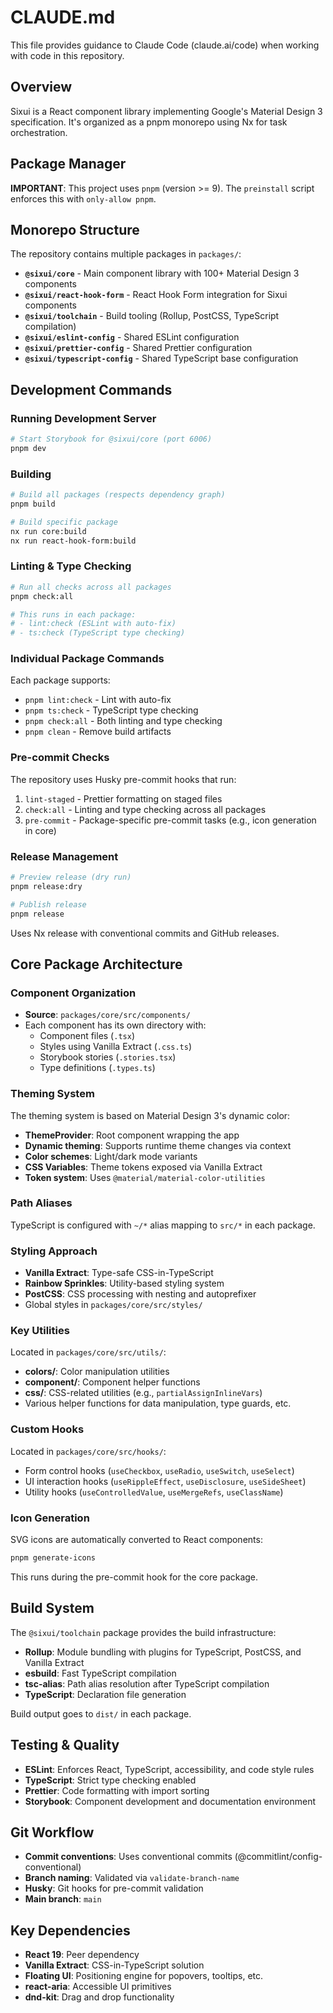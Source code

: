 # CLAUDE.md

This file provides guidance to Claude Code (claude.ai/code) when working with code in this repository.

## Overview

Sixui is a React component library implementing Google's Material Design 3 specification. It's organized as a pnpm monorepo using Nx for task orchestration.

## Package Manager

**IMPORTANT**: This project uses `pnpm` (version >= 9). The `preinstall` script enforces this with `only-allow pnpm`.

## Monorepo Structure

The repository contains multiple packages in `packages/`:

- **`@sixui/core`** - Main component library with 100+ Material Design 3 components
- **`@sixui/react-hook-form`** - React Hook Form integration for Sixui components
- **`@sixui/toolchain`** - Build tooling (Rollup, PostCSS, TypeScript compilation)
- **`@sixui/eslint-config`** - Shared ESLint configuration
- **`@sixui/prettier-config`** - Shared Prettier configuration
- **`@sixui/typescript-config`** - Shared TypeScript base configuration

## Development Commands

### Running Development Server
```bash
# Start Storybook for @sixui/core (port 6006)
pnpm dev
```

### Building
```bash
# Build all packages (respects dependency graph)
pnpm build

# Build specific package
nx run core:build
nx run react-hook-form:build
```

### Linting & Type Checking
```bash
# Run all checks across all packages
pnpm check:all

# This runs in each package:
# - lint:check (ESLint with auto-fix)
# - ts:check (TypeScript type checking)
```

### Individual Package Commands
Each package supports:
- `pnpm lint:check` - Lint with auto-fix
- `pnpm ts:check` - TypeScript type checking
- `pnpm check:all` - Both linting and type checking
- `pnpm clean` - Remove build artifacts

### Pre-commit Checks
The repository uses Husky pre-commit hooks that run:
1. `lint-staged` - Prettier formatting on staged files
2. `check:all` - Linting and type checking across all packages
3. `pre-commit` - Package-specific pre-commit tasks (e.g., icon generation in core)

### Release Management
```bash
# Preview release (dry run)
pnpm release:dry

# Publish release
pnpm release
```
Uses Nx release with conventional commits and GitHub releases.

## Core Package Architecture

### Component Organization
- **Source**: `packages/core/src/components/`
- Each component has its own directory with:
  - Component files (`.tsx`)
  - Styles using Vanilla Extract (`.css.ts`)
  - Storybook stories (`.stories.tsx`)
  - Type definitions (`.types.ts`)

### Theming System
The theming system is based on Material Design 3's dynamic color:
- **ThemeProvider**: Root component wrapping the app
- **Dynamic theming**: Supports runtime theme changes via context
- **Color schemes**: Light/dark mode variants
- **CSS Variables**: Theme tokens exposed via Vanilla Extract
- **Token system**: Uses `@material/material-color-utilities`

### Path Aliases
TypeScript is configured with `~/*` alias mapping to `src/*` in each package.

### Styling Approach
- **Vanilla Extract**: Type-safe CSS-in-TypeScript
- **Rainbow Sprinkles**: Utility-based styling system
- **PostCSS**: CSS processing with nesting and autoprefixer
- Global styles in `packages/core/src/styles/`

### Key Utilities
Located in `packages/core/src/utils/`:
- **colors/**: Color manipulation utilities
- **component/**: Component helper functions
- **css/**: CSS-related utilities (e.g., `partialAssignInlineVars`)
- Various helper functions for data manipulation, type guards, etc.

### Custom Hooks
Located in `packages/core/src/hooks/`:
- Form control hooks (`useCheckbox`, `useRadio`, `useSwitch`, `useSelect`)
- UI interaction hooks (`useRippleEffect`, `useDisclosure`, `useSideSheet`)
- Utility hooks (`useControlledValue`, `useMergeRefs`, `useClassName`)

### Icon Generation
SVG icons are automatically converted to React components:
```bash
pnpm generate-icons
```
This runs during the pre-commit hook for the core package.

## Build System

The `@sixui/toolchain` package provides the build infrastructure:
- **Rollup**: Module bundling with plugins for TypeScript, PostCSS, and Vanilla Extract
- **esbuild**: Fast TypeScript compilation
- **tsc-alias**: Path alias resolution after TypeScript compilation
- **TypeScript**: Declaration file generation

Build output goes to `dist/` in each package.

## Testing & Quality

- **ESLint**: Enforces React, TypeScript, accessibility, and code style rules
- **TypeScript**: Strict type checking enabled
- **Prettier**: Code formatting with import sorting
- **Storybook**: Component development and documentation environment

## Git Workflow

- **Commit conventions**: Uses conventional commits (@commitlint/config-conventional)
- **Branch naming**: Validated via `validate-branch-name`
- **Husky**: Git hooks for pre-commit validation
- **Main branch**: `main`

## Key Dependencies

- **React 19**: Peer dependency
- **Vanilla Extract**: CSS-in-TypeScript solution
- **Floating UI**: Positioning engine for popovers, tooltips, etc.
- **react-aria**: Accessible UI primitives
- **dnd-kit**: Drag and drop functionality
